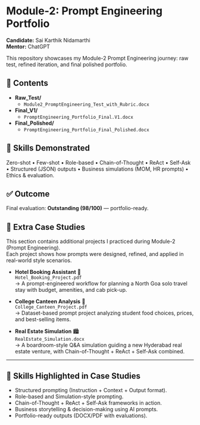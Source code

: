 # Module-2: Prompt Engineering Portfolio

**Candidate:** Sai Karthik Nidamarthi  
**Mentor:** ChatGPT

This repository showcases my Module-2 Prompt Engineering journey: raw test, refined iteration, and final polished portfolio.

## 📂 Contents
- **Raw_Test/**
  - `Module2_PromptEngineering_Test_with_Rubric.docx`
- **Final_V1/**
  - `PromptEngineering_Portfolio_Final.V1.docx`
- **Final_Polished/**
  - `PromptEngineering_Portfolio_Final_Polished.docx`

## 🧩 Skills Demonstrated
Zero-shot • Few-shot • Role-based • Chain-of-Thought • ReAct • Self-Ask • Structured (JSON) outputs • Business simulations (MOM, HR prompts) • Ethics & evaluation.

## ✅ Outcome
Final evaluation: **Outstanding (98/100)** — portfolio-ready.
## 📂 Extra Case Studies

This section contains additional projects I practiced during Module-2 (Prompt Engineering).  
Each project shows how prompts were designed, refined, and applied in real-world style scenarios.

- **Hotel Booking Assistant** 🏨  
  `Hotel_Booking_Project.pdf`  
  → A prompt-engineered workflow for planning a North Goa solo travel stay with budget, amenities, and cab pick-up.

- **College Canteen Analysis** 🍴  
  `College_Canteen_Project.pdf`  
  → Dataset-based prompt project analyzing student food choices, prices, and best-selling items.

- **Real Estate Simulation** 🏙️  
  `RealEstate_Simulation.docx`  
  → A boardroom-style Q&A simulation guiding a new Hyderabad real estate venture, with Chain-of-Thought + ReAct + Self-Ask combined.

---

## 🔑 Skills Highlighted in Case Studies
- Structured prompting (Instruction + Context + Output format).  
- Role-based and Simulation-style prompting.  
- Chain-of-Thought + ReAct + Self-Ask frameworks in action.  
- Business storytelling & decision-making using AI prompts.  
- Portfolio-ready outputs (DOCX/PDF with evaluations).  
